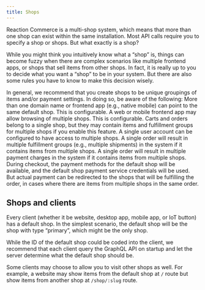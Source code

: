 ```yaml
---
title: Shops
---
```


Reaction Commerce is a multi-shop system, which means that more than one shop can exist within the same installation. Most API calls require you to specify a shop or shops. But what exactly is a shop?

While you might think you intuitively know what a “shop” is, things can become fuzzy when there are complex scenarios like multiple frontend apps, or shops that sell items from other shops. In fact, it is really up to you to decide what you want a “shop” to be in your system. But there are also some rules you have to know to make this decision wisely.

In general, we recommend that you create shops to be unique groupings of items and/or payment settings. In doing so, be aware of the following:
More than one domain name or frontend app (e.g., native mobile) can point to the same default shop. This is configurable.
A web or mobile frontend app may allow browsing of multiple shops. This is configurable.
Carts and orders belong to a single shop, but they may contain items and fulfillment groups for multiple shops if you enable this feature.
A single user account can be configured to have access to multiple shops.
A single order will result in multiple fulfillment groups (e.g., multiple shipments) in the system if it contains items from multiple shops.
A single order will result in multiple payment charges in the system if it contains items from multiple shops.
During checkout, the payment methods for the default shop will be available, and the default shop payment service credentials will be used. But actual payment can be redirected to the shops that will be fulfilling the order, in cases where there are items from multiple shops in the same order.

## Shops and clients

Every client (whether it be website, desktop app, mobile app, or IoT button) has a default shop. In the simplest scenario, the default shop will be the shop with type “primary”, which might be the only shop.

While the ID of the default shop could be coded into the client, we recommend that each client query the GraphQL API on startup and let the server determine what the default shop should be.

Some clients may choose to allow you to visit other shops as well. For example, a website may show items from the default shop at `/` route but show items from another shop at `/shop/:slug` route.
